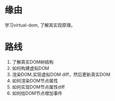 # 缘由
学习virtual-dom, 了解其实现原理。

# 路线
1. 了解真实DOM树结构
2. 如何构建虚拟DOM
3. 渲染DOM,实现虚拟DOM diff，然后更新真实DOM
4. 如何渲染DOM节点属性
5. 如何实现DOM节点属性diff
6. 如何给DOM节点增加事件

